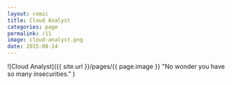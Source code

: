 ```yaml
---
layout: comic
title: Cloud Analyst
categories: page
permalink: /11
image: cloud-analyst.png
date: 2015-08-14
---
```


![Cloud Analyst]({{ site.url }}/pages/{{ page.image }} "No wonder you have so many insecurities." )